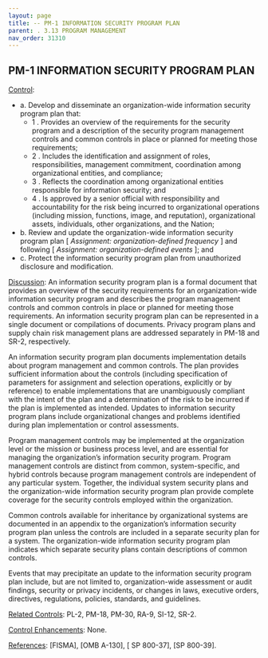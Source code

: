 ```yaml
---
layout: page
title: -- PM-1 INFORMATION SECURITY PROGRAM PLAN
parent: . 3.13 PROGRAM MANAGEMENT 
nav_order: 31310 
---
```


## PM-1 INFORMATION SECURITY PROGRAM PLAN

<ins>Control</ins>:
   
* a. Develop and disseminate an organization-wide information security program plan that:
    * 1 . Provides an overview of the requirements for the security program and a description of the security program management controls and common controls in place or planned for meeting those requirements;
    * 2 . Includes the identification and assignment of roles, responsibilities, management commitment, coordination among organizational entities, and compliance;
    * 3 . Reflects the coordination among organizational entities responsible for information security; and
    * 4 . Is approved by a senior official with responsibility and accountability for the risk being incurred to organizational operations (including mission, functions, image, and reputation), organizational assets, individuals, other organizations, and the Nation;
* b. Review and update the organization-wide information security program plan [ _Assignment: organization-defined frequency_ ] and following [ _Assignment: organization-defined events_ ]; and
* c. Protect the information security program plan from unauthorized disclosure and modification.

<ins>Discussion</ins>: An information security program plan is a formal document that provides an overview of the security requirements for an organization-wide information security program and describes the program management controls and common controls in place or planned for meeting those requirements. An information security program plan can be represented in a single document or compilations of documents. Privacy program plans and supply chain risk management plans are addressed separately in PM-18 and SR-2, respectively.

An information security program plan documents implementation details about program management and common controls. The plan provides sufficient information about the controls (including specification of parameters for assignment and selection operations, explicitly or by reference) to enable implementations that are unambiguously compliant with the intent of the plan and a determination of the risk to be incurred if the plan is implemented as intended. Updates to information security program plans include organizational changes and problems identified during plan implementation or control assessments.

Program management controls may be implemented at the organization level or the mission or business process level, and are essential for managing the organization’s information security program. Program management controls are distinct from common, system-specific, and hybrid controls because program management controls are independent of any particular system. Together, the individual system security plans and the organization-wide information security program plan provide complete coverage for the security controls employed within the organization.

Common controls available for inheritance by organizational systems are documented in an appendix to the organization’s information security program plan unless the controls are included in a separate security plan for a system. The organization-wide information security program plan indicates which separate security plans contain descriptions of common controls.

Events that may precipitate an update to the information security program plan include, but are not limited to, organization-wide assessment or audit findings, security or privacy incidents, or changes in laws, executive orders, directives, regulations, policies, standards, and guidelines.

   
<ins>Related Controls</ins>: PL-2, PM-18, PM-30, RA-9, SI-12, SR-2.

<ins>Control Enhancements</ins>: None.

<ins>References</ins>: [FISMA], [OMB A-130], [ SP 800-37], [SP 800-39].

